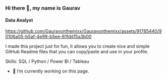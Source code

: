 ### Hi there 👋, my name is Gaurav
#### Data Analyst

https://github.com/Gauravonthemixx/Gauravonthemixx/assets/91785440/90106a05-b5af-4e99-b5ee-61fdd15a3b00



I made this project just for fun, it allows you to create nice and simple GitHub Readme files that you can copy/paste and use in your profile.

Skills: SQL / Python / Power BI / Tableau

- 🔭 I’m currently working on this page. 





